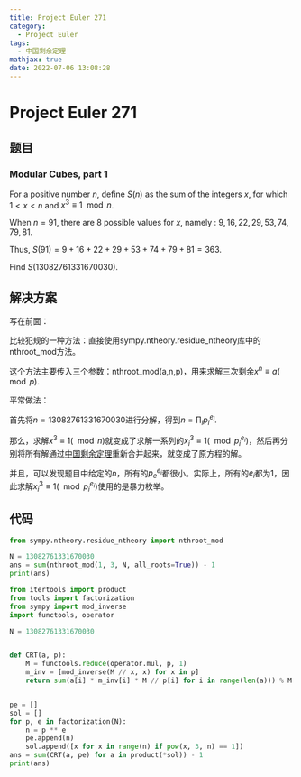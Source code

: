 ```yaml
---
title: Project Euler 271
category:
  - Project Euler
tags:
  - 中国剩余定理
mathjax: true
date: 2022-07-06 13:08:28
---
```


<escape><!-- more --></escape>

# Project Euler 271

## 题目

### Modular Cubes, part 1

For a positive number $n$, define $S(n)$ as the sum of the integers $x$, for which $1<x<n$ and $x^3\equiv 1 \mod n$.

When $n=91$, there are $8$ possible values for $x$, namely : $9, 16, 22, 29, 53, 74, 79, 81$.

Thus, $S(91)=9+16+22+29+53+74+79+81=363$.

Find $S(13082761331670030)$.

## 解决方案

写在前面：

比较犯规的一种方法：直接使用sympy.ntheory.residue_ntheory库中的nthroot_mod方法。

这个方法主要传入三个参数：nthroot_mod(a,n,p)，用来求解三次剩余$x^n\equiv a(\mod p)$.

平常做法：

首先将$n=13082761331670030$进行分解，得到$n=\prod_{i} p_i^{e_i}$.

那么，求解$x^3\equiv1(\mod n)$就变成了求解一系列的$x_i^3\equiv 1(\mod p_i^{e_i})$，然后再分别将所有解通过[中国剩余定理](https://mathworld.wolfram.com/ChineseRemainderTheorem.html)重新合并起来，就变成了原方程的解。

并且，可以发现题目中给定的$n$，所有的$p_e^{e_i}$都很小。实际上，所有的$e_i$都为$1$，因此求解$x_i^3\equiv 1(\mod p_i^{e_i})$使用的是暴力枚举。

## 代码

```py
from sympy.ntheory.residue_ntheory import nthroot_mod

N = 13082761331670030
ans = sum(nthroot_mod(1, 3, N, all_roots=True)) - 1
print(ans)

```

```py
from itertools import product
from tools import factorization
from sympy import mod_inverse
import functools, operator

N = 13082761331670030


def CRT(a, p):
    M = functools.reduce(operator.mul, p, 1)
    m_inv = [mod_inverse(M // x, x) for x in p]
    return sum(a[i] * m_inv[i] * M // p[i] for i in range(len(a))) % M


pe = []
sol = []
for p, e in factorization(N):
    n = p ** e
    pe.append(n)
    sol.append([x for x in range(n) if pow(x, 3, n) == 1])
ans = sum(CRT(a, pe) for a in product(*sol)) - 1
print(ans)

```
